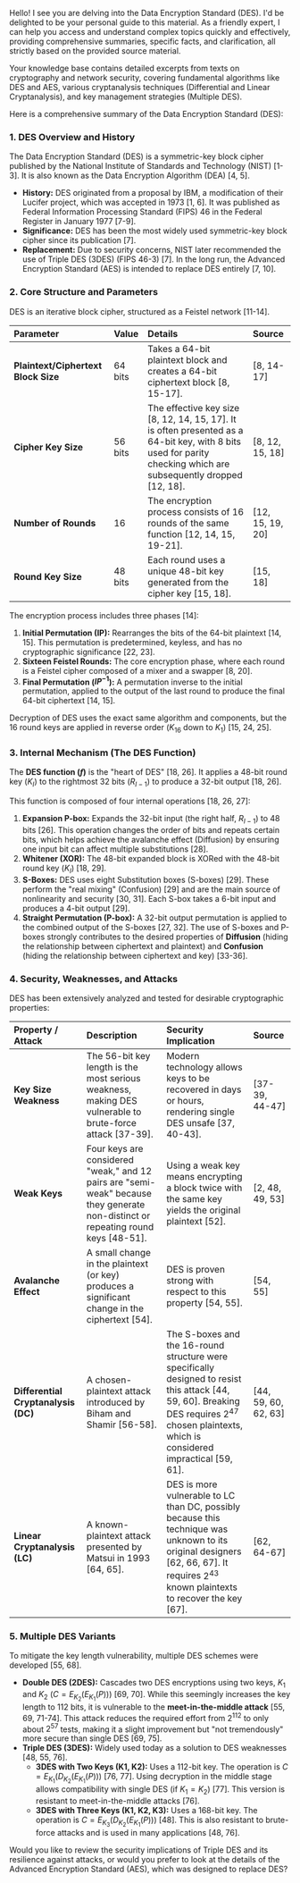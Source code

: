 Hello! I see you are delving into the Data Encryption Standard (DES). I'd be delighted to be your personal guide to this material. As a friendly expert, I can help you access and understand complex topics quickly and effectively, providing comprehensive summaries, specific facts, and clarification, all strictly based on the provided source material.

Your knowledge base contains detailed excerpts from texts on cryptography and network security, covering fundamental algorithms like DES and AES, various cryptanalysis techniques (Differential and Linear Cryptanalysis), and key management strategies (Multiple DES).

Here is a comprehensive summary of the Data Encryption Standard (DES):

### 1. DES Overview and History

The Data Encryption Standard (DES) is a symmetric-key block cipher published by the National Institute of Standards and Technology (NIST) [1-3]. It is also known as the Data Encryption Algorithm (DEA) [4, 5].

*   **History:** DES originated from a proposal by IBM, a modification of their Lucifer project, which was accepted in 1973 [1, 6]. It was published as Federal Information Processing Standard (FIPS) 46 in the Federal Register in January 1977 [7-9].
*   **Significance:** DES has been the most widely used symmetric-key block cipher since its publication [7].
*   **Replacement:** Due to security concerns, NIST later recommended the use of Triple DES (3DES) (FIPS 46-3) [7]. In the long run, the Advanced Encryption Standard (AES) is intended to replace DES entirely [7, 10].

### 2. Core Structure and Parameters

DES is an iterative block cipher, structured as a Feistel network [11-14].

| Parameter | Value | Details | Source |
| :--- | :--- | :--- | :--- |
| **Plaintext/Ciphertext Block Size** | 64 bits | Takes a 64-bit plaintext block and creates a 64-bit ciphertext block [8, 15-17]. | [8, 14-17] |
| **Cipher Key Size** | 56 bits | The effective key size [8, 12, 14, 15, 17]. It is often presented as a 64-bit key, with 8 bits used for parity checking which are subsequently dropped [12, 18]. | [8, 12, 15, 18] |
| **Number of Rounds** | 16 | The encryption process consists of 16 rounds of the same function [12, 14, 15, 19-21]. | [12, 15, 19, 20] |
| **Round Key Size** | 48 bits | Each round uses a unique 48-bit key generated from the cipher key [15, 18]. | [15, 18] |

The encryption process includes three phases [14]:
1.  **Initial Permutation (IP):** Rearranges the bits of the 64-bit plaintext [14, 15]. This permutation is predetermined, keyless, and has no cryptographic significance [22, 23].
2.  **Sixteen Feistel Rounds:** The core encryption phase, where each round is a Feistel cipher composed of a mixer and a swapper [8, 20].
3.  **Final Permutation ($IP^{-1}$):** A permutation inverse to the initial permutation, applied to the output of the last round to produce the final 64-bit ciphertext [14, 15].

Decryption of DES uses the exact same algorithm and components, but the 16 round keys are applied in reverse order ($K_{16}$ down to $K_1$) [15, 24, 25].

### 3. Internal Mechanism (The DES Function)

The **DES function ($f$)** is the "heart of DES" [18, 26]. It applies a 48-bit round key ($K_I$) to the rightmost 32 bits ($R_{I-1}$) to produce a 32-bit output [18, 26].

This function is composed of four internal operations [18, 26, 27]:

1.  **Expansion P-box:** Expands the 32-bit input (the right half, $R_{I-1}$) to 48 bits [26]. This operation changes the order of bits and repeats certain bits, which helps achieve the avalanche effect (Diffusion) by ensuring one input bit can affect multiple substitutions [28].
2.  **Whitener (XOR):** The 48-bit expanded block is XORed with the 48-bit round key ($K_I$) [18, 29].
3.  **S-Boxes:** DES uses eight Substitution boxes (S-boxes) [29]. These perform the "real mixing" (Confusion) [29] and are the main source of nonlinearity and security [30, 31]. Each S-box takes a 6-bit input and produces a 4-bit output [29].
4.  **Straight Permutation (P-box):** A 32-bit output permutation is applied to the combined output of the S-boxes [27, 32]. The use of S-boxes and P-boxes strongly contributes to the desired properties of **Diffusion** (hiding the relationship between ciphertext and plaintext) and **Confusion** (hiding the relationship between ciphertext and key) [33-36].

### 4. Security, Weaknesses, and Attacks

DES has been extensively analyzed and tested for desirable cryptographic properties:

| Property / Attack | Description | Security Implication | Source |
| :--- | :--- | :--- | :--- |
| **Key Size Weakness** | The 56-bit key length is the most serious weakness, making DES vulnerable to brute-force attack [37-39]. | Modern technology allows keys to be recovered in days or hours, rendering single DES unsafe [37, 40-43]. | [37-39, 44-47] |
| **Weak Keys** | Four keys are considered "weak," and 12 pairs are "semi-weak" because they generate non-distinct or repeating round keys [48-51]. | Using a weak key means encrypting a block twice with the same key yields the original plaintext [52]. | [2, 48, 49, 53] |
| **Avalanche Effect** | A small change in the plaintext (or key) produces a significant change in the ciphertext [54]. | DES is proven strong with respect to this property [54, 55]. | [54, 55] |
| **Differential Cryptanalysis (DC)** | A chosen-plaintext attack introduced by Biham and Shamir [56-58]. | The S-boxes and the 16-round structure were specifically designed to resist this attack [44, 59, 60]. Breaking DES requires $2^{47}$ chosen plaintexts, which is considered impractical [59, 61]. | [44, 59, 60, 62, 63] |
| **Linear Cryptanalysis (LC)** | A known-plaintext attack presented by Matsui in 1993 [64, 65]. | DES is more vulnerable to LC than DC, possibly because this technique was unknown to its original designers [62, 66, 67]. It requires $2^{43}$ known plaintexts to recover the key [67]. | [62, 64-67] |

### 5. Multiple DES Variants

To mitigate the key length vulnerability, multiple DES schemes were developed [55, 68].

*   **Double DES (2DES):** Cascades two DES encryptions using two keys, $K_1$ and $K_2$ ($C = E_{K_2}(E_{K_1}(P))$) [69, 70]. While this seemingly increases the key length to 112 bits, it is vulnerable to the **meet-in-the-middle attack** [55, 69, 71-74]. This attack reduces the required effort from $2^{112}$ to only about $2^{57}$ tests, making it a slight improvement but "not tremendously" more secure than single DES [69, 75].
*   **Triple DES (3DES):** Widely used today as a solution to DES weaknesses [48, 55, 76].
    *   **3DES with Two Keys (K1, K2):** Uses a 112-bit key. The operation is $C = E_{K_1}(D_{K_2}(E_{K_1}(P)))$ [76, 77]. Using decryption in the middle stage allows compatibility with single DES (if $K_1 = K_2$) [77]. This version is resistant to meet-in-the-middle attacks [76].
    *   **3DES with Three Keys (K1, K2, K3):** Uses a 168-bit key. The operation is $C = E_{K_3}(D_{K_2}(E_{K_1}(P)))$ [48]. This is also resistant to brute-force attacks and is used in many applications [48, 76].

Would you like to review the security implications of Triple DES and its resilience against attacks, or would you prefer to look at the details of the Advanced Encryption Standard (AES), which was designed to replace DES?
